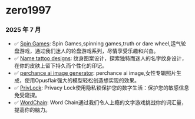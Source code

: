 # zero1997

### 2025 年 7 月
* :white_check_mark: [Spin Games](https://www.wheelgames.net): Spin Games,spinning games,truth or dare wheel,运气轮盘游戏，通过我们迷人的轮盘游戏系列，尽情享受乐趣和兴奋。
* :white_check_mark: [Name tattoo designs](https://www.tattoodesign.online): 纹身图案设计，探索独特而迷人的名字纹身设计，在你的皮肤上留下持久而个性化的印记。
* :white_check_mark: [perchance ai image generator](https://www.opusflair.com): perchance ai image,女性专辑照片生成，使用Opusflair强大的模型轻松创造想实现的效果。
* :white_check_mark: [PrivLock](https://www.privlock.org): Privacy Lock使用隐私锁保护您的数字生活：保护您的敏感信息免受窥探。
* :white_check_mark: [WordChain](https://www.wordserpent.online): Word Chain通过我们令人上瘾的文字游戏挑战你的词汇量，提高你的脑力。

